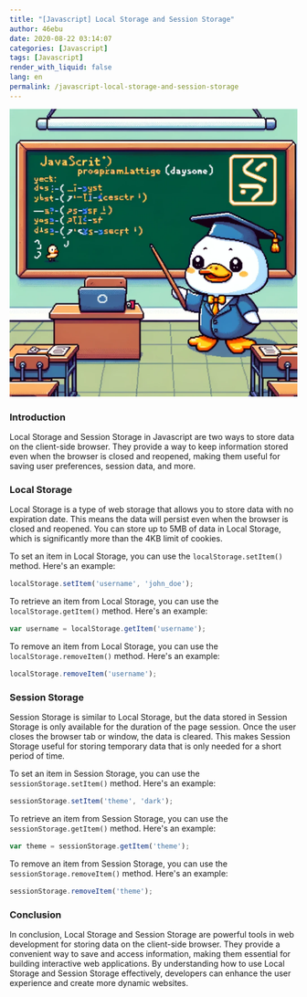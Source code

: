```yaml
---
title: "[Javascript] Local Storage and Session Storage"
author: 46ebu
date: 2020-08-22 03:14:07 
categories: [Javascript]
tags: [Javascript]
render_with_liquid: false
lang: en
permalink: /javascript-local-storage-and-session-storage
---
```


![Intro](/assets/img/post/javascript.png)
### Introduction
Local Storage and Session Storage in Javascript are two ways to store data on the client-side browser. They provide a way to keep information stored even when the browser is closed and reopened, making them useful for saving user preferences, session data, and more.

### Local Storage
Local Storage is a type of web storage that allows you to store data with no expiration date. This means the data will persist even when the browser is closed and reopened. You can store up to 5MB of data in Local Storage, which is significantly more than the 4KB limit of cookies.

To set an item in Local Storage, you can use the `localStorage.setItem()` method. Here's an example:

```javascript
localStorage.setItem('username', 'john_doe');
```

To retrieve an item from Local Storage, you can use the `localStorage.getItem()` method. Here's an example:

```javascript
var username = localStorage.getItem('username');
```

To remove an item from Local Storage, you can use the `localStorage.removeItem()` method. Here's an example:

```javascript
localStorage.removeItem('username');
```

### Session Storage
Session Storage is similar to Local Storage, but the data stored in Session Storage is only available for the duration of the page session. Once the user closes the browser tab or window, the data is cleared. This makes Session Storage useful for storing temporary data that is only needed for a short period of time.

To set an item in Session Storage, you can use the `sessionStorage.setItem()` method. Here's an example:

```javascript
sessionStorage.setItem('theme', 'dark');
```

To retrieve an item from Session Storage, you can use the `sessionStorage.getItem()` method. Here's an example:

```javascript
var theme = sessionStorage.getItem('theme');
```

To remove an item from Session Storage, you can use the `sessionStorage.removeItem()` method. Here's an example:

```javascript
sessionStorage.removeItem('theme');
```

### Conclusion
In conclusion, Local Storage and Session Storage are powerful tools in web development for storing data on the client-side browser. They provide a convenient way to save and access information, making them essential for building interactive web applications. By understanding how to use Local Storage and Session Storage effectively, developers can enhance the user experience and create more dynamic websites.